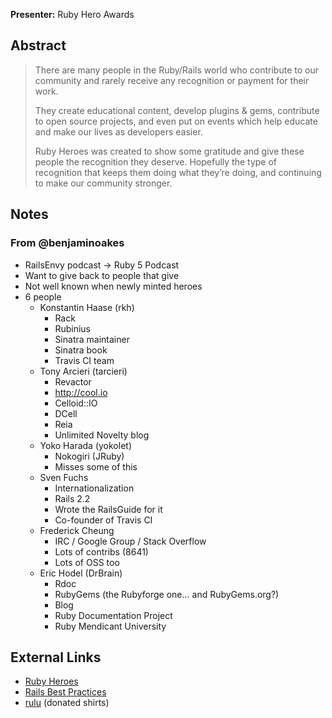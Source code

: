 **Presenter:** Ruby Hero Awards

## Abstract

> There are many people in the Ruby/Rails world who contribute to our community and rarely receive any recognition or payment for their work.
>
> They create educational content, develop plugins & gems, contribute to open source projects, and even put on events which help educate and make our lives as developers easier.
>
> Ruby Heroes was created to show some gratitude and give these people the recognition they deserve. Hopefully the type of recognition that keeps them doing what they’re doing, and continuing to make our community stronger.

## Notes

### From @benjaminoakes

* RailsEnvy podcast -> Ruby 5 Podcast
* Want to give back to people that give
* Not well known when newly minted heroes
* 6 people
    * Konstantin Haase (rkh)
        * Rack
        * Rubinius
        * Sinatra maintainer
        * Sinatra book
        * Travis CI team
    * Tony Arcieri (tarcieri)
        * Revactor
        * http://cool.io
        * Celloid::IO
        * DCell
        * Reia
        * Unlimited Novelty blog
    * Yoko Harada (yokolet)
        * Nokogiri (JRuby)
        * Misses some of this
    * Sven Fuchs
        * Internationalization
        * Rails 2.2
        * Wrote the RailsGuide for it
        * Co-founder of Travis CI
    * Frederick Cheung
        * IRC / Google Group / Stack Overflow
        * Lots of contribs (8641)
        * Lots of OSS too
    * Eric Hodel (DrBrain)
        * Rdoc
        * RubyGems (the Rubyforge one... and RubyGems.org?)
        * Blog
        * Ruby Documentation Project
        * Ruby Mendicant University

## External Links

* [Ruby Heroes](http://rubyheroes.com/)
* [Rails Best Practices](http://railsbest.com/)
* [rulu](http://rulu.eu/) (donated shirts)
